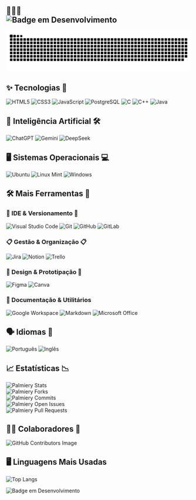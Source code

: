 <p align="center">
  
## 🧑🏼‍💻  &nbsp;&nbsp;&nbsp;&nbsp;&nbsp;&nbsp;&nbsp;&nbsp;&nbsp;&nbsp;&nbsp;&nbsp;&nbsp;&nbsp;&nbsp;&nbsp;&nbsp;&nbsp;&nbsp;&nbsp;&nbsp;&nbsp;&nbsp;&nbsp;&nbsp;&nbsp;&nbsp;&nbsp;&nbsp;&nbsp;&nbsp;&nbsp;&nbsp;&nbsp;&nbsp;&nbsp;&nbsp;&nbsp;&nbsp;&nbsp;![Badge em Desenvolvimento](http://img.shields.io/static/v1?label=STATUS&message=EM%20DESENVOLVIMENTO&color=GREEN&style=for-the-badge)

<picture>
  <source
    media="(prefers-color-scheme: dark)"
    srcset="https://raw.githubusercontent.com/platane/snk/output/github-contribution-grid-snake-dark.svg"
  />
  <source
    media="(prefers-color-scheme: light)"
    srcset="https://raw.githubusercontent.com/platane/snk/output/github-contribution-grid-snake.svg"
  />
  <img
    alt="github contribution grid snake animation"
    src="https://raw.githubusercontent.com/platane/snk/output/github-contribution-grid-snake.svg"
  />
</picture>

## ✨ Tecnologias 🌟

  ![HTML5](https://img.shields.io/badge/HTML5-E34F26?style=flat&logo=html5&logoColor=white)
  ![CSS3](https://img.shields.io/badge/CSS3-1572B6?style=flat&logo=css3&logoColor=white)
  ![JavaScript](https://img.shields.io/badge/JavaScript-F7DF1E?style=flat&logo=javascript&logoColor=black)
  ![PostgreSQL](https://img.shields.io/badge/PostgreSQL-4169E1?style=flat&logo=postgresql&logoColor=white)
  ![C](https://img.shields.io/badge/C-A8B9CC?style=flat&logo=c&logoColor=white)
  ![C++](https://img.shields.io/badge/C++-00599C?style=flat&logo=c%2B%2B&logoColor=white)
  ![Java](https://img.shields.io/badge/Java-007396?style=flat&logo=java&logoColor=white)

## 🤖 Inteligência Artificial 🛠️

![ChatGPT](https://img.shields.io/badge/ChatGPT-10A37F?style=flat&logo=openai&logoColor=white)
![Gemini](https://img.shields.io/badge/Gemini-4285F4?style=flat&logo=google&logoColor=white)
![DeepSeek](https://img.shields.io/badge/DeepSeek-AE45FF?style=flat&logo=ai&logoColor=white)

## 🖥️ Sistemas Operacionais 💻

![Ubuntu](https://img.shields.io/badge/Ubuntu-E95420?style=flat&logo=ubuntu&logoColor=white)
![Linux Mint](https://img.shields.io/badge/Linux%20Mint-87CF3E?style=flat&logo=linux-mint&logoColor=white)
![Windows](https://img.shields.io/badge/Windows-0078D6?style=flat&logo=windows&logoColor=white)

## 🛠️ Mais Ferramentas 🔧
### 🧠 IDE & Versionamento 🧠

![Visual Studio Code](https://img.shields.io/badge/VS%20Code-007ACC?style=flat&logo=visual-studio-code&logoColor=white) 
![Git](https://img.shields.io/badge/Git-F05032?style=flat&logo=git&logoColor=white)
![GitHub](https://img.shields.io/badge/GitHub-181717?style=flat&logo=github&logoColor=white)
![GitLab](https://img.shields.io/badge/GitLab-FC6D26?style=flat&logo=gitlab&logoColor=white)

### 📋 Gestão & Organização 📋

![Jira](https://img.shields.io/badge/Jira-0052CC?style=flat&logo=jira&logoColor=white)
![Notion](https://img.shields.io/badge/Notion-000000?style=flat&logo=notion&logoColor=white)
![Trello](https://img.shields.io/badge/Trello-0052CC?style=flat&logo=trello&logoColor=white)

### 🎨 Design & Prototipação 🎨

![Figma](https://img.shields.io/badge/Figma-F24E1E?style=flat&logo=figma&logoColor=white)
![Canva](https://img.shields.io/badge/Canva-00C4CC?style=flat&logo=canva&logoColor=white)

### 📄 Documentação & Utilitários

![Google Workspace](https://img.shields.io/badge/Google%20Workspace-4285F4?style=flat&logo=googleworkspace&logoColor=white)
![Markdown](https://img.shields.io/badge/Markdown-000000?style=flat&logo=markdown&logoColor=white)
![Microsoft Office](https://img.shields.io/badge/Microsoft%20Office-D83B01?style=flat&logo=microsoftoffice)

## 🗣️ Idiomas 📣

![Português](https://img.shields.io/badge/Português%20(BR)-Nativo-green?style=flat&logo=googletranslate&logoColor=white)
![Inglês](https://img.shields.io/badge/Inglês%20(EN)-Básico-blue?style=flat&logo=googletranslate&logoColor=white)

## 📈 Estatísticas 📉

![Palmiery Stats](https://img.shields.io/github/stars/palmiery/palmiery.github.io?style=flat&logo=github&logoColor=white&label=Stars)  
![Palmiery Forks](https://img.shields.io/github/forks/palmiery/palmiery.github.io?style=flat&logo=github&logoColor=white&label=Forks)  
![Palmiery Commits](https://img.shields.io/github/commits-since/palmiery/palmiery.github.io/latest?style=flat&logo=github&logoColor=white&label=Commits)  
![Palmiery Open Issues](https://img.shields.io/github/issues/palmiery/palmiery.github.io?style=flat&logo=github&logoColor=white&label=Issues)  
![Palmiery Pull Requests](https://img.shields.io/github/issues-pr/palmiery/palmiery.github.io?style=flat&logo=github&logoColor=white&label=Pull%20Requests)

## 🤝🏼 Colaboradores 👥

![GitHub Contributors Image](https://contrib.rocks/image?repo=palmiery/palmiery.github.io)

## 🖥️ Linguagens Mais Usadas

![Top Langs](https://github-readme-stats.vercel.app/api/top-langs/?username=palmiery&layout=compact&theme=dark)

![Badge em Desenvolvimento](http://img.shields.io/static/v1?label=STATUS&message=EM%20DESENVOLVIMENTO&color=GREEN&style=for-the-badge)

</p>
